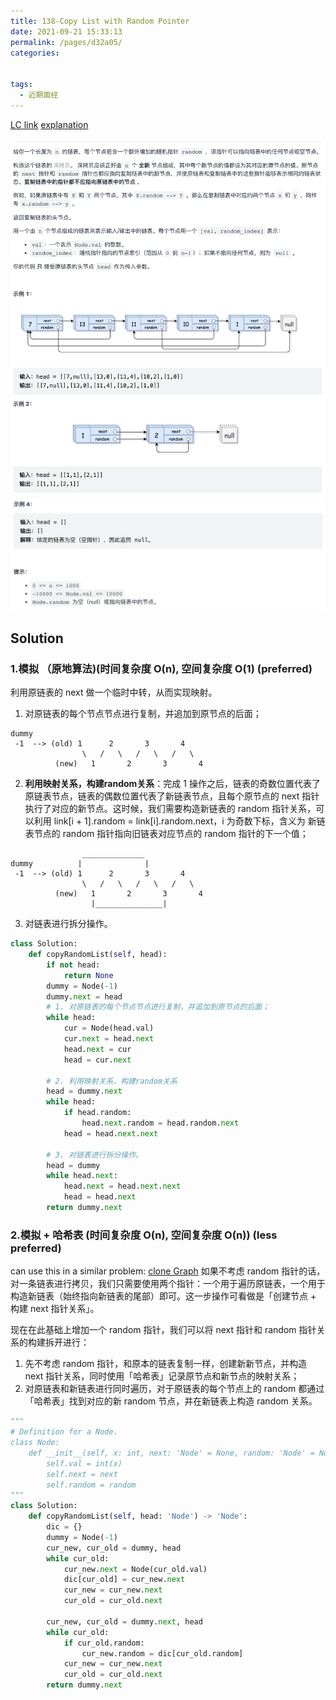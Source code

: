 ```yaml
---
title: 138-Copy List with Random Pointer
date: 2021-09-21 15:33:13
permalink: /pages/d32a05/
categories:
  

tags:
  - 近期面经
---
```

[LC link](https://leetcode.com/problems/copy-list-with-random-pointer/)
  [explanation](https://leetcode-cn.com/problems/copy-list-with-random-pointer/solution/gong-shui-san-xie-yi-ti-shuang-jie-ha-xi-pqek/)

![](https://raw.githubusercontent.com/emmableu/image/master/138-0.png)
![](https://raw.githubusercontent.com/emmableu/image/master/138-1.png)

## Solution
### 1.模拟 （原地算法)(时间复杂度 O(n), 空间复杂度 O(1) (preferred)
利用原链表的 next 做一个临时中转，从而实现映射。

1. 对原链表的每个节点节点进行复制，并追加到原节点的后面；
```
dummy 
 -1  --> (old) 1      2       3       4
                \   /   \   /   \   /   \
          (new)   1       2       3       4
``` 
2. **利用映射关系，构建random关系**：完成 1 操作之后，链表的奇数位置代表了原链表节点，链表的偶数位置代表了新链表节点，且每个原节点的 next 指针执行了对应的新节点。这时候，我们需要构造新链表的 random 指针关系，可以利用 link[i + 1].random = link[i].random.next，i 为奇数下标，含义为 新链表节点的 random 指针指向旧链表对应节点的 random 指针的下一个值；
```
                ______________ 
dummy          |              |  
 -1  --> (old) 1      2       3       4
                \   /   \   /   \   /   \
          (new)   1       2       3       4
                  |_______________|   
``` 
3. 对链表进行拆分操作。
```python
class Solution:
    def copyRandomList(self, head):
        if not head:
            return None
        dummy = Node(-1)
        dummy.next = head
        # 1. 对原链表的每个节点节点进行复制，并追加到原节点的后面；
        while head:
            cur = Node(head.val)
            cur.next = head.next
            head.next = cur
            head = cur.next
        
        # 2. 利用映射关系，构建random关系
        head = dummy.next
        while head:
            if head.random:
                head.next.random = head.random.next
            head = head.next.next

        # 3. 对链表进行拆分操作。
        head = dummy
        while head.next:
            head.next = head.next.next
            head = head.next
        return dummy.next
```


### 2.模拟 + 哈希表 (时间复杂度 O(n), 空间复杂度 O(n)) (less preferred)
can use this in a similar problem: [clone Graph](https://emmableu.github.io/leetcode-note-site/pages/0c9ec4)
如果不考虑 random 指针的话，对一条链表进行拷贝，我们只需要使用两个指针：一个用于遍历原链表，一个用于构造新链表（始终指向新链表的尾部）即可。这一步操作可看做是「创建节点 + 构建 next 指针关系」。

现在在此基础上增加一个 random 指针，我们可以将 next 指针和 random 指针关系的构建拆开进行：

1. 先不考虑 random 指针，和原本的链表复制一样，创建新新节点，并构造 next 指针关系，同时使用「哈希表」记录原节点和新节点的映射关系；
2. 对原链表和新链表进行同时遍历，对于原链表的每个节点上的 random 都通过「哈希表」找到对应的新 random 节点，并在新链表上构造 random 关系。
```python
"""
# Definition for a Node.
class Node:
    def __init__(self, x: int, next: 'Node' = None, random: 'Node' = None):
        self.val = int(x)
        self.next = next
        self.random = random
"""
class Solution:
    def copyRandomList(self, head: 'Node') -> 'Node':
        dic = {}     
        dummy = Node(-1)
        cur_new, cur_old = dummy, head
        while cur_old:
            cur_new.next = Node(cur_old.val)
            dic[cur_old] = cur_new.next
            cur_new = cur_new.next
            cur_old = cur_old.next
        
        cur_new, cur_old = dummy.next, head
        while cur_old:
            if cur_old.random:
                cur_new.random = dic[cur_old.random]
            cur_new = cur_new.next
            cur_old = cur_old.next
        return dummy.next
```
